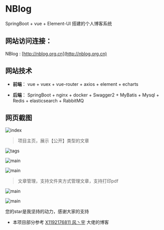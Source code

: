 # NBlog
SpringBoot + vue + Element-UI 搭建的个人博客系统

## 网站访问连接：
NBlog : [http://nblog.org.cn](http://nblog.org.cn)

## 网站技术

- **前端**： vue + vuex + vue-router + axios + element + echarts

- **后端**： SpringBoot + nginx + docker  + Swagger2 + MyBatis + Mysql + Redis + elasticsearch + RabbitMQ 

## 网页截图

![index](http://nblog.org.cn/images/readme/01.png)

>项目主页，展示【公开】类型的文章

![tags](http://nblog.org.cn/images/readme/02.png)

![main](http://nblog.org.cn/images/readme/03.png)

![main](http://nblog.org.cn/images/readme/04.png)

>文章管理，支持文件夹方式管理文章，支持打印pdf

![main](http://nblog.org.cn/images/readme/05.png)

![main](http://nblog.org.cn/images/readme/06.png)


您的star是我坚持的动力，感谢大家的支持


- 本项目部分参考 [X1192176811 风丶宇](https://github.com/X1192176811/blog) 大佬的博客
